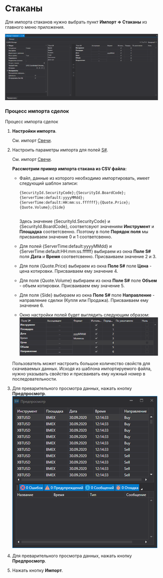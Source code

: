 # Стаканы

Для импорта стаканов нужно выбрать пункт **Импорт \=\> Стаканы** из главного меню приложения.

![hydra import depths](../images/hydra_import_depths.png)

### Процесс импорта сделок

Процесс импорта сделок

1. **Настройки импорта**.

   См. импорт [Свечи](HydraImportCandles.md).
2. Настроить параметры импорта для полей [S\#](StockSharpAbout.md).

   См. импорт [Свечи](HydraImportCandles.md).

   **Рассмотрим пример импорта стакана из CSV файла:**
   - Файл, данные из которого необходимо импортировать, имеет следующий шаблон записи:

     ```none
     {SecurityId.SecurityCode};{SecurityId.BoardCode};{ServerTime:default:yyyyMMdd};{ServerTime:default:HH:mm:ss.ffffff};{Quote.Price};{Quote.Volume};{Side}
     	  				
     ```

     Здесь значение {SecurityId.SecurityCode} и {SecurityId.BoardCode}, соответсвуют значениям **Инструмент** и **Площадка** соответсвенно. Поэтому в поле **Порядок поля** мы присваиваем значение 0 и 1 соответсвенно.
   - Для полей {ServerTime:default:yyyyMMdd} и {ServerTime:default:HH:mm:ss.ffffff} выбираем из окна **Поле S\#** поля **Дата** и **Время** соответсвенно. Присваиваем значение 2 и 3.
   - Для поля {Quote.Price} выбираем из окна **Поле S\#** поле **Цена** \- цена котировки. Присваиваем ему значение 4.
   - Для поля {Quote.Volume} выбираем из окна **Поле S\#** поле **Объем** \- объем котировки. Присваиваем ему значение 5.
   - Для поля {Side} выбираем из окна **Поле S\#** поле **Направление** \- направление сделки (Купля или Продажа). Присваиваем ему значение 6.
   - Окно настройки полей будет выглядить следующим образом:![hydra import prop depth](../images/hydra_import_prop_depth.png)

   Пользователь может настроить большое количество свойств для скачиваемых данных. Исходя из шаблона импортируемого файла, нужно указывать свойство и присваивать ему нужный номер в последовательности. 
3. Для преварительного просмотра данных, нажать кнопку **Предпросмотр**.![hydra import preview depth](../images/hydra_import_preview_depth.png)
4. Для преварительного просмотра данных, нажать кнопку **Предпросмотр**.
5. Нажать кнопку **Импорт**.
